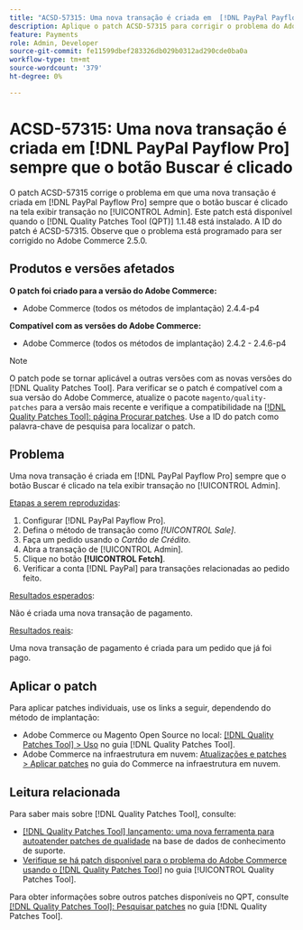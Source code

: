 ```yaml
---
title: "ACSD-57315: Uma nova transação é criada em  [!DNL PayPal Payflow Pro] sempre que o botão Buscar é clicado"
description: Aplique o patch ACSD-57315 para corrigir o problema do Adobe Commerce em que uma nova transação é criada no  [!DNL PayPal Payflow Pro]  sempre que o botão buscar é clicado na tela exibir transação no [!UICONTROL Admin].
feature: Payments
role: Admin, Developer
source-git-commit: fe11599dbef283326db029b0312ad290cde0ba0a
workflow-type: tm+mt
source-wordcount: '379'
ht-degree: 0%

---
```


# ACSD-57315: Uma nova transação é criada em [!DNL PayPal Payflow Pro] sempre que o botão Buscar é clicado

O patch ACSD-57315 corrige o problema em que uma nova transação é criada em [!DNL PayPal Payflow Pro] sempre que o botão buscar é clicado na tela exibir transação no [!UICONTROL Admin]. Este patch está disponível quando o [!DNL Quality Patches Tool (QPT)] 1.1.48 está instalado. A ID do patch é ACSD-57315. Observe que o problema está programado para ser corrigido no Adobe Commerce 2.5.0.

## Produtos e versões afetados

**O patch foi criado para a versão do Adobe Commerce:**

* Adobe Commerce (todos os métodos de implantação) 2.4.4-p4

**Compatível com as versões do Adobe Commerce:**

* Adobe Commerce (todos os métodos de implantação) 2.4.2 - 2.4.6-p4

>[!NOTE]
>
>O patch pode se tornar aplicável a outras versões com as novas versões do [!DNL Quality Patches Tool]. Para verificar se o patch é compatível com a sua versão do Adobe Commerce, atualize o pacote `magento/quality-patches` para a versão mais recente e verifique a compatibilidade na [[!DNL Quality Patches Tool]: página Procurar patches](https://experienceleague.adobe.com/tools/commerce-quality-patches/index.html). Use a ID do patch como palavra-chave de pesquisa para localizar o patch.

## Problema

Uma nova transação é criada em [!DNL PayPal Payflow Pro] sempre que o botão Buscar é clicado na tela exibir transação no [!UICONTROL Admin].

<u>Etapas a serem reproduzidas</u>:

1. Configurar [!DNL PayPal Payflow Pro].
1. Defina o método de transação como *[!UICONTROL Sale]*.
1. Faça um pedido usando o *Cartão de Crédito*.
1. Abra a transação de [!UICONTROL Admin].
1. Clique no botão **[!UICONTROL Fetch]**.
1. Verificar a conta [!DNL PayPal] para transações relacionadas ao pedido feito.

<u>Resultados esperados</u>:

Não é criada uma nova transação de pagamento.

<u>Resultados reais</u>:

Uma nova transação de pagamento é criada para um pedido que já foi pago.

## Aplicar o patch

Para aplicar patches individuais, use os links a seguir, dependendo do método de implantação:

* Adobe Commerce ou Magento Open Source no local: [[!DNL Quality Patches Tool] > Uso](/help/tools/quality-patches-tool/usage.md) no guia [!DNL Quality Patches Tool].
* Adobe Commerce na infraestrutura em nuvem: [Atualizações e patches > Aplicar patches](https://experienceleague.adobe.com/docs/commerce-cloud-service/user-guide/develop/upgrade/apply-patches.html) no guia do Commerce na infraestrutura em nuvem.

## Leitura relacionada

Para saber mais sobre [!DNL Quality Patches Tool], consulte:

* [[!DNL Quality Patches Tool] lançamento: uma nova ferramenta para autoatender patches de qualidade](https://experienceleague.adobe.com/en/docs/commerce-knowledge-base/kb/announcements/commerce-announcements/magento-quality-patches-released-new-tool-to-self-serve-quality-patches) na base de dados de conhecimento de suporte.
* [Verifique se há patch disponível para o problema do Adobe Commerce usando o  [!DNL Quality Patches Tool]](/help/tools/quality-patches-tool/patches-available-in-qpt/check-patch-for-magento-issue-with-magento-quality-patches.md) no guia [!UICONTROL Quality Patches Tool].


Para obter informações sobre outros patches disponíveis no QPT, consulte [[!DNL Quality Patches Tool]: Pesquisar patches](https://experienceleague.adobe.com/tools/commerce-quality-patches/index.html) no guia [!DNL Quality Patches Tool].
